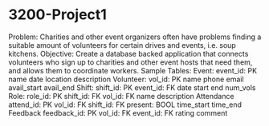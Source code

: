 # 3200-Project1

Problem: Charities and other event organizers often have problems finding a suitable amount of volunteers for certain drives and events, i.e. soup kitchens.
Objective: Create a database backed application that connects volunteers who sign up to charities and other event hosts that need them, and allows them to coordinate workers.
Sample Tables:
Event:
event_id: PK
name
date
location
description
Volunteer:
vol_id: PK
name
phone
email
avail_start
avail_end
Shift:
shift_id: PK
event_id: FK
date
start
end
num_vols
Role:
role_id: PK
shift_id: FK
vol_id: FK
name
description
Attendance
attend_id: PK
vol_id: FK
shift_id: FK
present: BOOL
time_start
time_end
Feedback
feedback_id: PK
vol_id: FK
event_id: FK
rating
comment